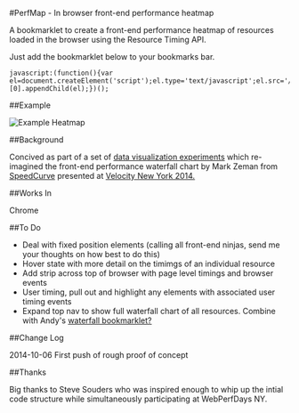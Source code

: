 #PerfMap - In browser front-end performance heatmap

A bookmarklet to create a front-end performance heatmap of resources loaded in the browser using the Resource Timing API.

Just add the bookmarklet below to your bookmarks bar.

```
javascript:(function(){var el=document.createElement('script');el.type='text/javascript';el.src='//zeman.github.io/perfmap/perfmap.js';document.getElementsByTagName('body')[0].appendChild(el);})();
```

##Example

![Example Heatmap](http://zeman.github.io/perfmap/example.jpg)

##Background

Concived as part of a set of [data visualization experiments](http://lab.speedcurve.com) which re-imagined the front-end performance waterfall chart by Mark Zeman from [SpeedCurve](http://speedcurve.com) presented at [Velocity New York 2014.](http://speedcurve.com/blog/velocity-a-better-waterfall-chart/)

##Works In

Chrome

##To Do

- Deal with fixed position elements (calling all front-end ninjas, send me your thoughts on how best to do this)
- Hover state with more detail on the timimgs of an individual resource
- Add strip across top of browser with page level timings and browser events
- User timing, pull out and highlight any elements with associated user timing events
- Expand top nav to show full waterfall chart of all resources. Combine with Andy's [waterfall bookmarklet?](https://github.com/andydavies/waterfall)

##Change Log

2014-10-06 First push of rough proof of concept

##Thanks

Big thanks to Steve Souders who was inspired enough to whip up the intial code structure while simultaneously participating at WebPerfDays NY.